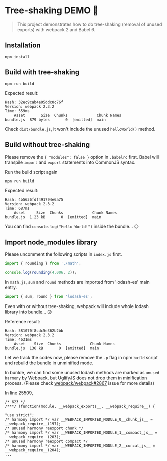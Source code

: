 # Tree-shaking DEMO 🌳

> This project demonstrates how to do tree-shaking (removal of unused exports) with webpack 2 and Babel 6.

## Installation

```
npm install
```

## Build with tree-shaking

```
npm run build
```

Expected result:
```
Hash: 32ec9cab4e05ddc0c76f
Version: webpack 2.3.2
Time: 559ms
    Asset       Size  Chunks             Chunk Names
bundle.js  879 bytes       0  [emitted]  main
```
Check `dist/bundle.js`, it won't include the unused `helloWorld()` method.


## Build without tree-shaking

Please remove the `{ "modules": false }` option in `.babelrc` first. Babel will transpile `import` and `export` statements into CommonJS syntax.

Run the build script again
```
npm run build
```

Expected result:
```
Hash: 4b5636fdf491794e6a75
Version: webpack 2.3.2
Time: 687ms
    Asset     Size  Chunks             Chunk Names
bundle.js  1.23 kB       0  [emitted]  main
```
You can find `console.log("Hello World!")` inside the bundle... 😕


## Import node_modules library

Please uncomment the following scripts in `index.js` first.
```js
import { rounding } from './math';

console.log(rounding(4.006, 2));
```

In `math.js`, `sum` and `round` methods are imported from 'lodash-es' main entry.
```js
import { sum, round } from 'lodash-es';
```

Even with or without tree-shaking, webpack will include whole lodash library into bundle... 😕

Reference result:
```
Hash: 581070f8cdc5e362b2bb
Version: webpack 2.3.2
Time: 4631ms
    Asset    Size  Chunks             Chunk Names
bundle.js  136 kB       0  [emitted]  main
```

Let we track the codes now, please remove the `-p` flag in npm `build` script and rebuild the bundle in unminified mode.

In bunlde, we can find some unused lodash methods are marked as `unused harmony` by Webpack, but UglifyJS does not drop them in minification process. (Please check [webpack/webpack#2867](https://github.com/webpack/webpack/issues/2867) issue for more details)

In line 25509,
```
/* 623 */
/***/ (function(module, __webpack_exports__, __webpack_require__) {

"use strict";
/* harmony import */ var __WEBPACK_IMPORTED_MODULE_0__chunk_js__ = __webpack_require__(197);
/* unused harmony reexport chunk */
/* harmony import */ var __WEBPACK_IMPORTED_MODULE_1__compact_js__ = __webpack_require__(203);
/* unused harmony reexport compact */
/* harmony import */ var __WEBPACK_IMPORTED_MODULE_2__concat_js__ = __webpack_require__(204);
...
```
